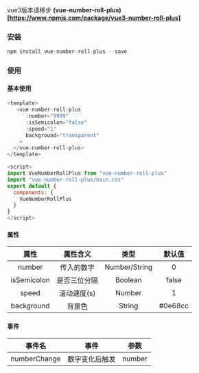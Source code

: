 vue3版本请移步 **(vue-number-roll-plus)[https://www.npmjs.com/package/vue3-number-roll-plus]**

### 安装

```js
npm install vue-number-roll-plus --save

```

### 使用

#### 基本使用

```js
<template>
   <vue-number-roll-plus
      :number="9999"
      :isSemicolon="false"
      :speed="1"
      background="transparent"
    >
  </vue-number-roll-plus>
</template>

<script>
import VueNumberRollPlus from "vue-number-roll-plus"
import "vue-number-roll-plus/main.css"
export default {
  components: {
    VueNumberRollPlus
  }
}
</script>
```

#### 属性

|    属性     |   属性含义   |     类型      | 默认值  |
| :---------: | :----------: | :-----------: | :-----: |
|   number    |  传入的数字  | Number/String |    0    |
| isSemicolon | 是否三位分隔 |    Boolean    |  false   |
|    speed    | 滚动速度(s)  |    Number     |    1    |
| background  |    背景色    |    String     | #0e68cc |

#### 事件

|    事件名    |      事件      |  参数  |
| :----------: | :------------: | :----: |
| numberChange | 数字变化后触发 | number |
